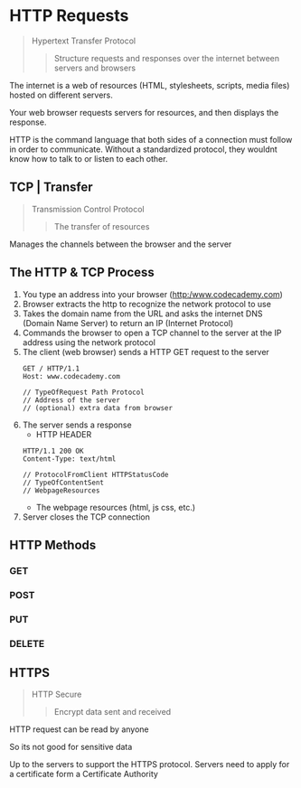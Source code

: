 # HTTP Requests

> Hypertext Transfer Protocol
> > Structure requests and responses over the internet between servers and browsers

The internet is a web of resources (HTML, stylesheets, scripts, media files) hosted on different servers.

Your web browser requests servers for resources, and then displays the response. 

HTTP is the command language that both sides of a connection must follow in order to communicate. Without a standardized protocol, they wouldnt know how to talk to or listen to each other.


## TCP | Transfer

> Transmission Control Protocol
> > The transfer of resources

Manages the channels between the browser and the server

## The HTTP & TCP Process

1. You type an address into your browser (<http:/www.codecademy.com>)
2. Browser extracts the http to recognize the network protocol to use
3. Takes the domain name from the URL and asks the internet DNS (Domain Name Server) to return an IP (Internet Protocol)
4. Commands the browser to open a TCP channel to the server at the IP address using the network protocol
5. The client (web browser) sends a HTTP GET request to the server
    ```text
    GET / HTTP/1.1
    Host: www.codecademy.com
    
    // TypeOfRequest Path Protocol
    // Address of the server
    // (optional) extra data from browser
    ```
6. The server sends a response
   - HTTP HEADER
    ```text
    HTTP/1.1 200 OK
    Content-Type: text/html

    // ProtocolFromClient HTTPStatusCode
    // TypeOfContentSent
    // WebpageResources
    ```
   - The webpage resources (html, js css, etc.)
7. Server closes the TCP connection

## HTTP Methods

### GET

### POST

### PUT

### DELETE

## HTTPS

> HTTP Secure
> > Encrypt data sent and received

HTTP request can be read by anyone

So its not good for sensitive data

Up to the servers to support the HTTPS protocol. Servers need to apply for a certificate form a Certificate Authority